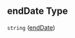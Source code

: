 ## endDate Type

`string` ([endDate](specification-definitions-irrigationevent-properties-enddate.md))
